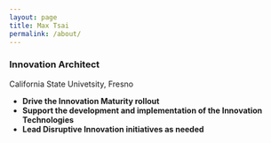 ```yaml
---
layout: page
title: Max Tsai
permalink: /about/
---
```


### Innovation Architect
California State Univetsity, Fresno

* **Drive the Innovation Maturity rollout**
* **Support the development and implementation of the Innovation Technologies**
* **Lead Disruptive Innovation initiatives as needed**